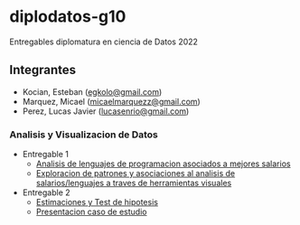# diplodatos-g10
Entregables diplomatura en ciencia de Datos 2022

## Integrantes
- Kocian, Esteban (egkolo@gmail.com)
- Marquez, Micael (micaelmarquezz@gmail.com)
- Perez, Lucas Javier (lucasenrio@gmail.com)

### Analisis y Visualizacion de Datos
- Entregable 1
    - [Analisis de lenguajes de programacion asociados a mejores salarios](/ayvd/Grupo_10_AyVD_Entregable_Parte_1.ipynb)
    - [Exploracion de patrones y asociaciones al analisis de salarios/lenguajes a traves de herramientas visuales](/ayvd/Grupo_10_AyVD_Entregable_Parte_1.ipynb)
- Entregable 2
    - [Estimaciones y Test de hipotesis](/ayvd/Grupo_10_AyVD_Entregable_Parte_2.ipynb)
    - [Presentacion caso de estudio](/ayvd/Entregable_AyVD.pdf)
